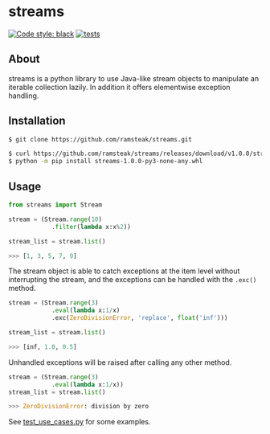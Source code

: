# streams
[![Code style: black](https://img.shields.io/badge/code%20style-black-000000.svg)](https://github.com/psf/black)
[![tests](https://github.com/ramsteak/streams/actions/workflows/black-tests.yml/badge.svg)](https://github.com/ramsteak/streams/actions/workflows/black-tests.yml)

## About
streams is a python library to use Java-like stream objects to manipulate an iterable collection lazily. In addition it offers elementwise exception handling.

## Installation

```sh
$ git clone https://github.com/ramsteak/streams.git
```
```sh
$ curl https://github.com/ramsteak/streams/releases/download/v1.0.0/streams-1.0.0-py3-none-any.whl --output streams-1.0.0-py3-none-any.whl
$ python -m pip install streams-1.0.0-py3-none-any.whl
```

## Usage
```py
from streams import Stream

stream = (Stream.range(10)
            .filter(lambda x:x%2))

stream_list = stream.list()

>>> [1, 3, 5, 7, 9]
```

The stream object is able to catch exceptions at the item level without interrupting the stream, and the exceptions can be handled with the `.exc()` method.

```py
stream = (Stream.range(3)
            .eval(lambda x:1/x)
            .exc(ZeroDivisionError, 'replace', float('inf')))

stream_list = stream.list()

>>> [inf, 1.0, 0.5]
```
Unhandled exceptions will be raised after calling any other method.
```py
stream = (Stream.range(3)
            .eval(lambda x:1/x))
stream_list = stream.list()

>>> ZeroDivisionError: division by zero
```

See [test_use_cases.py](./tests/test_use_cases.py) for some examples.